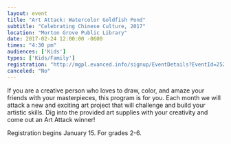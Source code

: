 ```yaml
---
layout: event
title: "Art Attack: Watercolor Goldfish Pond"
subtitle: "Celebrating Chinese Culture, 2017"
location: "Morton Grove Public Library"
date: 2017-02-24 12:00:00 -0600
times: "4:30 pm"
audiences: ['Kids']
types: ['Kids/Family']
registration: "http://mgpl.evanced.info/signup/EventDetails?EventId=2521&backTo=Calendar&startDate=2017/02/01"
canceled: "No"
---
```

If you are a creative person who loves to draw, color, and amaze your friends with your masterpieces, this program is for you. Each month we will attack a new and exciting art project that will challenge and build your artistic skills. Dig into the provided art supplies with your creativity and come out an Art Attack winner!

Registration begins January 15. For grades 2-6.
